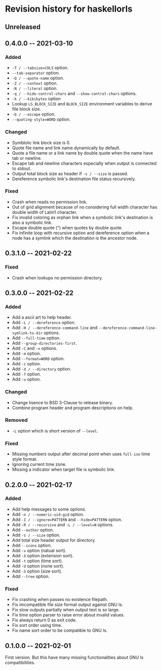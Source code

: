 # Revision history for haskellorls

## Unreleased

## 0.4.0.0 -- 2021-03-10

### Added

- `-T / --tabsize=COLS` option.
- `--tab-separator` option.
- `-Q / --quote-name` option.
- `-Z / --context` option.
- `-N / --literal` option.
- `-q / --hide-control-chars` and `--show-control-chars` options.
- `-k / --kibibytes` option
- Lookup `LS_BLOCK_SIZE` and `BLOCK_SIZE` environment variables to derive file block size.
- `-b / --escape` option.
- `--quoting-style=WORD` option.

### Changed

- Symblolic link block size is 0.
- Quote file name and link name dynamically by default.
- Quote a file name or a link name by double quote when the name have tab or newline.
- Escape tab and newline characters especially when output is connected to stdout.
- Output total block size as header if `-s / --size` is passed.
- Dereference symbolic link's destination file status recursively.

### Fixed

- Crash when reads no permission link.
- Out of grid alignment because of no considering full width character has double width of Latin1 character.
- Fix invalid coloring as orphan link when a symbolic link's destination is also a symbolic link.
- Escape double quote (") when quotes by double quote.
- Fix infinite loop with recursive option and dereference option when a node has a symlink which the destination is the ancestor node.

## 0.3.1.0 -- 2021-02-22

### Fixed

- Crash when lookups no permission directory.

## 0.3.0.0 -- 2021-02-22

### Added

- Add a ascii art to help header.
- Add `-L / --dereference` option.
- Add `-H / --dereference-command-line` and `--dereference-command-line-symlink-to-dir` options.
- Add `--full-time` option.
- Add `--group-directories-first`.
- Add `-C` and `-x` options.
- Add `-m` option.
- Add `--format=WORD` option.
- Add `-c` option.
- Add `-d / --directory` option.
- Add `-f` option.
- Add `-u` option.

### Changed

- Change lisence to BSD 3-Clause to release binary.
- Combine program header and program descriptions on help.

### Removed

- `-L` option which is short version of `--level`.

### Fixed

- Missing numbers output after decimal point when uses `full-iso` time style format.
- Ignoring current time zone.
- Missing a indicator when target file is symbolic link.

## 0.2.0.0 -- 2021-02-17

### Added

- Add help messages to some options.
- Add `-n / --numeric-uid-gid` option.
- Add `-I / --ignore=PATTERN` and `--hide=PATTERN` option.
- Add `-R / --recursive` and `-L / --level=N` options.
- Add `--author` option.
- Add `-s / --size` option.
- Add total size header output for directory.
- Add `--icons` option.
- Add `-v` option (natual sort).
- Add `-X` option (extension sort).
- Add `-t` option (time sort).
- Add `-U` option (none sort).
- Add `-S` option (size sort).
- Add `--tree` option.

### Fixed

- Fix crashing when passes no existence filepath.
- Fix imcompatible file size format output against GNU ls.
- Fix slow outputs partially when output text is so large.
- Fix time option parser to raise error about invalid values.
- Fix always return 0 as exit code.
- Fix sort order using time.
- Fix name sort order to be compatible to GNU ls.

## 0.1.0.0 -- 2021-02-01

First version. But this have many missing functionalities about GNU ls compatibilities.
